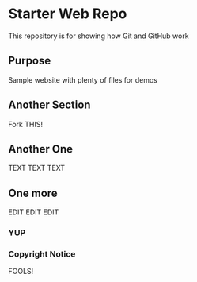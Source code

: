 # Starter Web Repo

This repository is for showing how Git and GitHub work

## Purpose

Sample website with plenty of files for demos

## Another Section

Fork THIS!

## Another One

TEXT TEXT TEXT

## One more

EDIT EDIT EDIT

### YUP

### Copyright Notice
FOOLS!